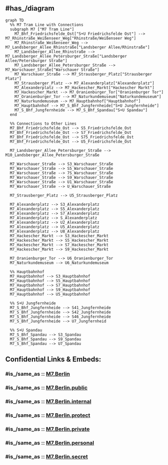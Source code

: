 
## #has_/diagram 


```mermaid
graph TD
  %% M7 Tram Line with Connections
  subgraph M7 ["M7 Tram Line"]
    M7_Bhf_Friedrichsfelde_Ost["S+U Friedrichsfelde Ost"] --> M7_Rhinstraße_Weißenseer_Weg["Rhinstraße/Weißenseer Weg"]
    M7_Rhinstraße_Weißenseer_Weg --> M7_Landsberger_Allee_Rhinstraße["Landsberger Allee/Rhinstraße"]
    M7_Landsberger_Allee_Rhinstraße --> M7_Landsberger_Allee_Petersburger_Straße["Landsberger Allee/Petersburger Straße"]
    M7_Landsberger_Allee_Petersburger_Straße --> M7_Warschauer_Straße["Warschauer Straße"]
    M7_Warschauer_Straße --> M7_Strausberger_Platz["Strausberger Platz"]
    M7_Strausberger_Platz --> M7_Alexanderplatz["Alexanderplatz"]
    M7_Alexanderplatz --> M7_Hackescher_Markt["Hackescher Markt"]
    M7_Hackescher_Markt --> M7_Oranienburger_Tor["Oranienburger Tor"]
    M7_Oranienburger_Tor --> M7_Naturkundemuseum["Naturkundemuseum"]
    M7_Naturkundemuseum --> M7_Hauptbahnhof["Hauptbahnhof"]
    M7_Hauptbahnhof --> M7_S_Bhf_Jungfernheide["S+U Jungfernheide"]
    M7_S_Bhf_Jungfernheide --> M7_S_Bhf_Spandau["S+U Spandau"]
  end

  %% Connections to Other Lines
  M7_Bhf_Friedrichsfelde_Ost --> S5_Friedrichsfelde_Ost
  M7_Bhf_Friedrichsfelde_Ost --> S7_Friedrichsfelde_Ost
  M7_Bhf_Friedrichsfelde_Ost --> S75_Friedrichsfelde_Ost
  M7_Bhf_Friedrichsfelde_Ost --> U5_Friedrichsfelde_Ost

  M7_Landsberger_Allee_Petersburger_Straße --> M10_Landsberger_Allee_Petersburger_Straße

  M7_Warschauer_Straße --> S3_Warschauer_Straße
  M7_Warschauer_Straße --> S5_Warschauer_Straße
  M7_Warschauer_Straße --> 7S_Warschauer_Straße
  M7_Warschauer_Straße --> S9_Warschauer_Straße
  M7_Warschauer_Straße --> U1_Warschauer_Straße
  M7_Warschauer_Straße --> U_Warschauer_Straße

  M7_Strausberger_Platz --> U5_Strausberger_Platz

  M7_Alexanderplatz --> S3_Alexanderplatz
  M7_Alexanderplatz --> S5_Alexanderplatz
  M7_Alexanderplatz --> S7_Alexanderplatz
  M7_Alexanderplatz --> S_Alexanderplatz
  M7_Alexanderplatz --> U2_Alexanderplatz
  M7_Alexanderplatz --> U5_Alexanderplatz
  M7_Alexanderplatz --> U8_Alexanderplatz
  M7_Hackescher_Markt --> S3_Hackescher_Markt
  M7_Hackescher_Markt --> S5_Hackescher_Markt
  M7_Hackescher_Markt --> S7_Hackescher_Markt
  M7_Hackescher_Markt --> S9_Hackescher_Markt

  M7_Oranienburger_Tor --> U6_Oranienburger_Tor
  M7_Naturkundemuseum --> U6_Naturkundemuseum

  %% Hauptbahnhof
  M7_Hauptbahnhof --> S3_Hauptbahnhof
  M7_Hauptbahnhof --> S5_Hauptbahnhof
  M7_Hauptbahnhof --> S7_Hauptbahnhof
  M7_Hauptbahnhof --> S9_Hauptbahnhof
  M7_Hauptbahnhof --> U5_Hauptbahnhof

  %% S+U Jungfernheide
  M7_S_Bhf_Jungfernheide --> S41_Jungfernheide
  M7_S_Bhf_Jungfernheide --> S42_Jungfernheide
  M7_S_Bhf_Jungfernheide --> S46_Jungfernheide
  M7_S_Bhf_Jungfernheide --> U7_Jungfernheid

  %% S+U Spandau
  M7_S_Bhf_Spandau --> S3_Spandau
  M7_S_Bhf_Spandau --> S9_Spandau
  M7_S_Bhf_Spandau --> U7_Spandau

```


## Confidential Links & Embeds: 

### #is_/same_as :: [M7,Berlin](/_Standards/Earth/Continent/Europe/Europe~Central/Germany/Germany~West/State~Berlin/cities~Berlin/cities~Berlin/Berlin-city/Tram,Berlin/M7,Berlin.md) 

### #is_/same_as :: [M7,Berlin.public](/_public/Earth/Continent/Europe/Europe~Central/Germany/Germany~West/State~Berlin/cities~Berlin/cities~Berlin/Berlin-city/Tram,Berlin/M7,Berlin.public.md) 

### #is_/same_as :: [M7,Berlin.internal](/_internal/Earth/Continent/Europe/Europe~Central/Germany/Germany~West/State~Berlin/cities~Berlin/cities~Berlin/Berlin-city/Tram,Berlin/M7,Berlin.internal.md) 

### #is_/same_as :: [M7,Berlin.protect](/_protect/Earth/Continent/Europe/Europe~Central/Germany/Germany~West/State~Berlin/cities~Berlin/cities~Berlin/Berlin-city/Tram,Berlin/M7,Berlin.protect.md) 

### #is_/same_as :: [M7,Berlin.private](/_private/Earth/Continent/Europe/Europe~Central/Germany/Germany~West/State~Berlin/cities~Berlin/cities~Berlin/Berlin-city/Tram,Berlin/M7,Berlin.private.md) 

### #is_/same_as :: [M7,Berlin.personal](/_personal/Earth/Continent/Europe/Europe~Central/Germany/Germany~West/State~Berlin/cities~Berlin/cities~Berlin/Berlin-city/Tram,Berlin/M7,Berlin.personal.md) 

### #is_/same_as :: [M7,Berlin.secret](/_secret/Earth/Continent/Europe/Europe~Central/Germany/Germany~West/State~Berlin/cities~Berlin/cities~Berlin/Berlin-city/Tram,Berlin/M7,Berlin.secret.md)

